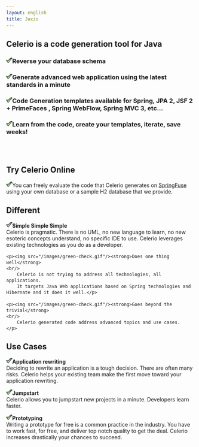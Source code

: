 ```yaml
---
layout: english
title: Jaxio
---
```


<div>
<style>
div#message {
	background-color: lightgrey;
}
#actualites ul li {
	margin-left: 0px;
}

</style>
<section id="message" class="span-24 last">
	<h1>Celerio is a code generation tool for Java</h1>
	<h3>
		<img src="/images/green-check.gif"/>Reverse your database schema
	</h3>
	<h3>
		<img src="/images/green-check.gif"/>Generate advanced web application using the latest standards in a minute
	</h3>
	<h3>
		<img src="/images/green-check.gif"/>Code Generation templates available for Spring, JPA 2, JSF 2 + PrimeFaces , Spring WebFlow, Spring MVC 3, etc...
	</h3>
	<h3>
		<img src="/images/green-check.gif"/>Learn from the code, create your templates, iterate, save weeks!
	</h3>
	<br/>
	<br/>
</section>
<section id="springfuse" class="span-8">
	<h1>Try Celerio Online</h1>
	<p>
		<img src="/images/green-check.gif"/>You can freely evaluate the code that Celerio generates on <a href="www.springfuse.com">SpringFuse</a> 
		using your own database or a sample H2 database that we provide.  
	</p>
</section>
<section id="success-story" class="span-8">
	<h1>Different</h1>
	<p><img src="/images/green-check.gif"/><strong>Simple Simple Simple</strong>
	<br/>
		Celerio is pragmatic. There is no UML, no new language to learn, no new esoteric concepts understand, no specific IDE to use.
		Celerio leverages existing technologies as you do as a developer.
	</p>

	<p><img src="/images/green-check.gif"/><strong>Does one thing well</strong>
	<br/>
		Celerio is not trying to address all technologies, all applications.
		It targets Java Web applications based on Spring technologies and Hibernate and it does it well.</p>

	<p><img src="/images/green-check.gif"/><strong>Goes beyond the trivial</strong>
	<br/>
		Celerio generated code address advanced topics and use cases.
	</p>

</section>
<section id="actualites" class="span-8 last">
	<h1>Use Cases</h1>

<p><img src="/images/green-check.gif"/><strong>Application rewriting</strong>
<br/>Deciding to rewrite an application is a tough decision. 
There are often many risks. Celerio helps your existing team make the first move toward your application rewriting.</p>

<p><img src="/images/green-check.gif"/><strong>Jumpstart</strong>
<br/>Celerio allows you to jumpstart new projects in a minute. Developers learn faster.
</p>

<p><img src="/images/green-check.gif"/><strong>Prototyping</strong>
<br/>Writing a prototype for free is a common practice in the industry.
You have to work fast, for free, and deliver top notch quality to get the deal.
Celerio increases drastically your chances to succeed.</p>


</section>
</div>
